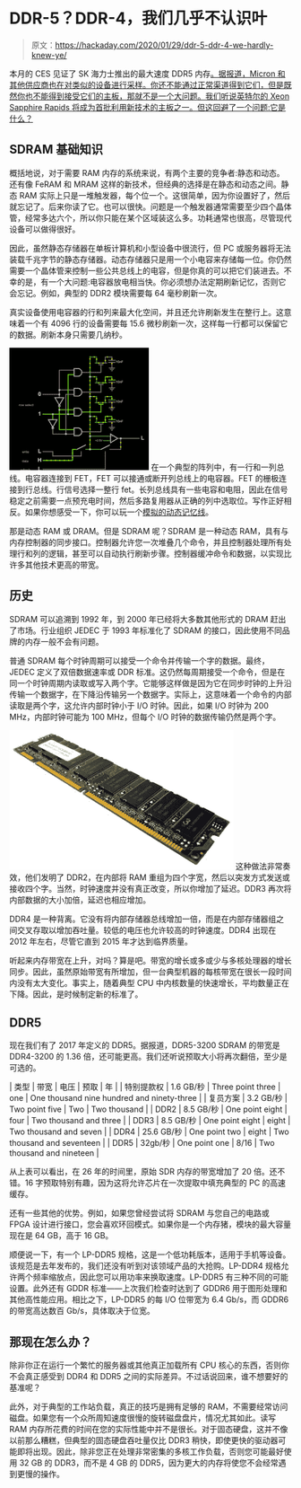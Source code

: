 # DDR-5？DDR-4，我们几乎不认识叶

> 原文：<https://hackaday.com/2020/01/29/ddr-5-ddr-4-we-hardly-knew-ye/>

本月的 CES 见证了 SK 海力士推出的最大速度 DDR5 内存[。据报道，Micron 和其他供应商也在对类似的设备进行采样。你还不能通过正常渠道得到它们，但是既然你也不能得到接受它们的主板，那就不是一个大问题。我们听说英特尔的 Xeon Sapphire Rapids 将成为首批利用新技术的主板之一。但这回避了一个问题:它是什么？](https://www.anandtech.com/show/15375/ces-2020-sk-hynix-shows-off-64-gb-ddr54800-rdimm)

## SDRAM 基础知识

概括地说，对于需要 RAM 内存的系统来说，有两个主要的竞争者:静态和动态。还有像 FeRAM 和 MRAM 这样的新技术，但经典的选择是在静态和动态之间。静态 RAM 实际上只是一堆触发器，每个位一个。这很简单，因为你设置好了，然后就忘记了。后来你读了它。也可以很快。问题是一个触发器通常需要至少四个晶体管，经常多达六个，所以你只能在某个区域装这么多。功耗通常也很高，尽管现代设备可以做得很好。

因此，虽然静态存储器在单板计算机和小型设备中很流行，但 PC 或服务器将无法装载千兆字节的静态存储器。动态存储器只是用一个小电容来存储每一位。你仍然需要一个晶体管来控制一些公共总线上的电容，但是你真的可以把它们装进去。不幸的是，有一个大问题:电容器放电相当快。你必须想办法定期刷新记忆，否则它会忘记。例如，典型的 DDR2 模块需要每 64 毫秒刷新一次。

真实设备使用电容器的行和列来最大化空间，并且还允许刷新发生在整行上。这意味着一个有 4096 行的设备需要每 15.6 微秒刷新一次，这样每一行都可以保留它的数据。刷新本身只需要几纳秒。

[![](img/255c7ddc545bf98026d146aba5831113.png)](https://hackaday.com/wp-content/uploads/2020/01/dram.png) 在一个典型的阵列中，有一行和一列总线。电容器连接到 FET，FET 可以接通或断开列总线上的电容器。FET 的栅极连接到行总线。行信号选择一整行 fet。长列总线具有一些电容和电阻，因此在信号稳定之前需要一点预充电时间，然后多路复用器从正确的列中选取位。写作正好相反。如果你想感受一下，你可以玩一个[模拟的动态记忆线](http://tinyurl.com/um4pvff)。

那是动态 RAM 或 DRAM。但是 SDRAM 呢？SDRAM 是一种动态 RAM，具有与内存控制器的同步接口。控制器允许您一次堆叠几个命令，并且控制器处理所有处理行和列的逻辑，甚至可以自动执行刷新步骤。控制器缓冲命令和数据，以实现比许多其他技术更高的带宽。

## 历史

SDRAM 可以追溯到 1992 年，到 2000 年已经将大多数其他形式的 DRAM 赶出了市场。行业组织 JEDEC 于 1993 年标准化了 SDRAM 的接口，因此使用不同品牌的内存一般不会有问题。

普通 SDRAM 每个时钟周期可以接受一个命令并传输一个字的数据。最终，JEDEC 定义了双倍数据速率或 DDR 标准。这仍然每周期接受一个命令，但是在同一个时钟周期内读取或写入两个字。它能够这样做是因为它在同步时钟的上升沿传输一个数据字，在下降沿传输另一个数据字。实际上，这意味着一个命令的内部读取是两个字，这允许内部时钟小于 I/O 时钟。因此，如果 I/O 时钟为 200 MHz，内部时钟可能为 100 MHz，但每个 I/O 时钟的数据传输仍然是两个字。

[![](img/40bf4c922477767fb6095b31eafd144c.png)](https://hackaday.com/wp-content/uploads/2020/01/sd.jpg) 这种做法非常奏效，他们发明了 DDR2，在内部将 RAM 重组为四个字宽，然后以突发方式发送或接收四个字。当然，时钟速度并没有真正改变，所以你增加了延迟。DDR3 再次将内部数据的大小加倍，延迟也相应增加。

DDR4 是一种背离。它没有将内部存储器总线增加一倍，而是在内部存储器组之间交叉存取以增加吞吐量。较低的电压也允许较高的时钟速度。DDR4 出现在 2012 年左右，尽管它直到 2015 年才达到临界质量。

听起来内存带宽在上升，对吗？算是吧。带宽的增长或多或少与多核处理器的增长同步。因此，虽然原始带宽有所增加，但一台典型机器的每核带宽在很长一段时间内没有太大变化。事实上，随着典型 CPU 中内核数量的快速增长，平均数量正在下降。因此，是时候制定新的标准了。

## DDR5

现在我们有了 2017 年定义的 DDR5。据报道，DDR5-3200 SDRAM 的带宽是 DDR4-3200 的 1.36 倍，还可能更高。我们还听说预取大小将再次翻倍，至少是可选的。

| 类型 | 带宽 | 电压 | 预取 | 年 |
| 特别提款权 | 1.6 GB/秒 | Three point three | one | One thousand nine hundred and ninety-three |
| 复员方案 | 3.2 GB/秒 | Two point five | Two | Two thousand |
| DDR2 | 8.5 GB/秒 | One point eight | four | Two thousand and three |
| DDR3 | 8.5 GB/秒 | One point eight | eight | Two thousand and seven |
| DDR4 | 25.6 GB/秒 | One point two | eight | Two thousand and seventeen |
| DDR5 | 32gb/秒 | One point one | 8/16 | Two thousand and nineteen |

从上表可以看出，在 26 年的时间里，原始 SDR 内存的带宽增加了 20 倍。还不错。16 字预取特别有趣，因为这将允许芯片在一次提取中填充典型的 PC 的高速缓存。

还有一些其他的优势。例如，如果您曾经尝试将 SDRAM 与您自己的电路或 FPGA 设计进行接口，您会喜欢环回模式。如果你是一个内存猪，模块的最大容量现在是 64 GB，高于 16 GB。

顺便说一下，有一个 LP-DDR5 规格，这是一个低功耗版本，适用于手机等设备。该规范是去年发布的，我们还没有听到对该领域产品的大抢购。LP-DDR4 规格允许两个频率缩放点，因此您可以用功率来换取速度。LP-DDR5 有三种不同的可能设置。此外还有 GDDR 标准——上次我们检查时达到了 GDDR6 用于图形处理和其他高性能应用。相比之下，LP-DDR5 的每 I/O 位带宽为 6.4 Gb/s，而 GDDR6 的带宽高达数百 Gb/s，具体取决于位宽。

## 那现在怎么办？

除非你正在运行一个繁忙的服务器或其他真正加载所有 CPU 核心的东西，否则你不会真正感受到 DDR4 和 DDR5 之间的实际差异。不过话说回来，谁不想要好的基准呢？

此外，对于典型的工作站负载，真正的技巧是拥有足够的 RAM，不需要经常访问磁盘。如果您有一个众所周知速度很慢的旋转磁盘盘片，情况尤其如此。读写 RAM 内存所花费的时间在您的实际性能中并不是很长。对于固态硬盘，这并不像以前那么糟糕，但典型的固态硬盘吞吐量仅比 DDR3 稍快，即使更快的驱动器可能即将出现。因此，除非您正在处理非常密集的多核工作负载，否则您可能最好使用 32 GB 的 DDR3，而不是 4 GB 的 DDR5，因为更大的内存将使您不会经常遇到更慢的操作。